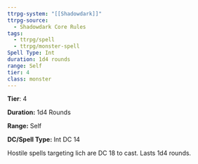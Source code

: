 ```yaml
---
ttrpg-system: "[[Shadowdark]]"
ttrpg-source:
  - Shadowdark Core Rules
tags:
  - ttrpg/spell
  - ttrpg/monster-spell
Spell Type: Int
duration: 1d4 rounds
range: Self
tier: 4
class: monster
---
```

**Tier**: 4

**Duration:** 1d4 Rounds

**Range:** Self

**DC/Spell Type:** Int DC 14

Hostile spells targeting lich are DC 18 to cast. Lasts 1d4 rounds. 